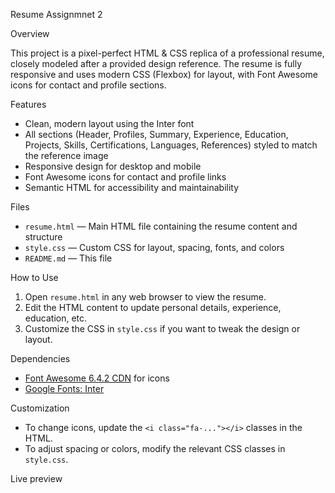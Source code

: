  Resume Assignmnet 2

 Overview

This project is a pixel-perfect HTML & CSS replica of a professional resume, closely modeled after a provided design reference. The resume is fully responsive and uses modern CSS (Flexbox) for layout, with Font Awesome icons for contact and profile sections.

 Features

- Clean, modern layout using the Inter font
- All sections (Header, Profiles, Summary, Experience, Education, Projects, Skills, Certifications, Languages, References) styled to match the reference image
- Responsive design for desktop and mobile
- Font Awesome icons for contact and profile links
- Semantic HTML for accessibility and maintainability

 Files

- `resume.html` — Main HTML file containing the resume content and structure
- `style.css` — Custom CSS for layout, spacing, fonts, and colors
- `README.md` — This file

 How to Use

1. Open `resume.html` in any web browser to view the resume.
2. Edit the HTML content to update personal details, experience, education, etc.
3. Customize the CSS in `style.css` if you want to tweak the design or layout.

 Dependencies

- [Font Awesome 6.4.2 CDN](https://cdnjs.cloudflare.com/ajax/libs/font-awesome/6.4.2/css/all.min.css) for icons
- [Google Fonts: Inter](https://fonts.googleapis.com/css2?family=Inter:wght@400;700&display=swap)

 Customization

- To change icons, update the `<i class="fa-..."></i>` classes in the HTML.
- To adjust spacing or colors, modify the relevant CSS classes in `style.css`.

Live preview




